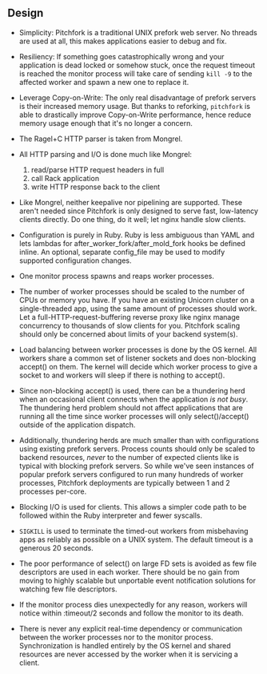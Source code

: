 ## Design

* Simplicity: Pitchfork is a traditional UNIX prefork web server.
  No threads are used at all, this makes applications easier to debug
  and fix.

* Resiliency: If something goes catastrophically wrong and your application
  is dead locked or somehow stuck, once the request timeout is reached the monitor
  process will take care of sending `kill -9` to the affected worker and
  spawn a new one to replace it.

* Leverage Copy-on-Write: The only real disadvantage of prefork servers is
  their increased memory usage. But thanks to reforking, `pitchfork` is able
  to drastically improve Copy-on-Write performance, hence reduce memory usage
  enough that it's no longer a concern.

* The Ragel+C HTTP parser is taken from Mongrel.

* All HTTP parsing and I/O is done much like Mongrel:
    1. read/parse HTTP request headers in full
    2. call Rack application
    3. write HTTP response back to the client

* Like Mongrel, neither keepalive nor pipelining are supported.
  These aren't needed since Pitchfork is only designed to serve
  fast, low-latency clients directly.  Do one thing, do it well;
  let nginx handle slow clients.

* Configuration is purely in Ruby. Ruby is less
  ambiguous than YAML and lets lambdas for
  after_worker_fork/after_mold_fork hooks be defined inline. An
  optional, separate config_file may be used to modify supported
  configuration changes.

* One monitor process spawns and reaps worker processes.

* The number of worker processes should be scaled to the number of
  CPUs or memory you have. If you have an existing
  Unicorn cluster on a single-threaded app, using the same amount of
  processes should work. Let a full-HTTP-request-buffering reverse
  proxy like nginx manage concurrency to thousands of slow clients for
  you. Pitchfork scaling should only be concerned about limits of your
  backend system(s).

* Load balancing between worker processes is done by the OS kernel.
  All workers share a common set of listener sockets and does
  non-blocking accept() on them.  The kernel will decide which worker
  process to give a socket to and workers will sleep if there is
  nothing to accept().

* Since non-blocking accept() is used, there can be a thundering
  herd when an occasional client connects when the application
  *is not busy*.  The thundering herd problem should not affect
  applications that are running all the time since worker processes
  will only select()/accept() outside of the application dispatch.

* Additionally, thundering herds are much smaller than with
  configurations using existing prefork servers.  Process counts should
  only be scaled to backend resources, _never_ to the number of expected
  clients like is typical with blocking prefork servers.  So while we've
  seen instances of popular prefork servers configured to run many
  hundreds of worker processes, Pitchfork deployments are typically between
  1 and 2 processes per-core.

* Blocking I/O is used for clients. This allows a simpler code path
  to be followed within the Ruby interpreter and fewer syscalls.

* `SIGKILL` is used to terminate the timed-out workers from misbehaving apps
  as reliably as possible on a UNIX system. The default timeout is a
  generous 20 seconds.

* The poor performance of select() on large FD sets is avoided
  as few file descriptors are used in each worker.
  There should be no gain from moving to highly scalable but
  unportable event notification solutions for watching few
  file descriptors.

* If the monitor process dies unexpectedly for any reason,
  workers will notice within :timeout/2 seconds and follow
  the monitor to its death.

* There is never any explicit real-time dependency or communication
  between the worker processes nor to the monitor process.
  Synchronization is handled entirely by the OS kernel and shared
  resources are never accessed by the worker when it is servicing
  a client.
